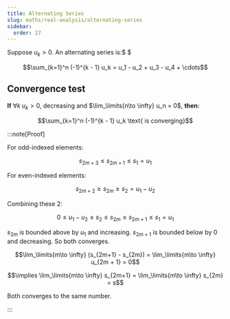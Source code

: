 ```yaml
---
title: Alternating Series
slug: maths/real-analysis/alternating-series
sidebar:
  order: 27
---
```


Suppose $u_k>0$. An alternating series is:$ $

```math
\sum_{k=1}^n (-1)^{k - 1} u_k = u_1 - u_2 + u_3 - u_4 + \cdots
```

## Convergence test

**If** $\forall k\; u_k>0$, decreasing and $\lim_\limits{n\to \infty} u_n = 0$,
**then**:

```math
\sum_{k=1}^n (-1)^{k - 1} u_k \text{ is converging}
```

:::note[Proof]

For odd-indexed elements:

```math
s_{2m+3} \le s_{2m+1} \le s_1 = u_1
```

For even-indexed elements:

```math
s_{2m+2} \ge s_{2m} \ge s_2 = u_1 - u_2
```

Combining these 2:

```math
0
\le
u_1 - u_2
\le
s_2
\le
s_{2m}
\le
s_{2m+1}
\le
s_1 = u_1
```

$s_{2m}$ is bounded above by $u_1$ and increasing. $s_{2m+1}$ is bounded below
by $0$ and decreasing. So both converges.

```math
\lim_\limits{m\to \infty} (s_{2m+1} - s_{2m}) =
\lim_\limits{m\to \infty} u_{2m + 1} = 0
```

```math
\implies
\lim_\limits{m\to \infty} s_{2m+1} =
\lim_\limits{m\to \infty} s_{2m} = s
```

Both converges to the same number.

:::

